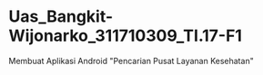 # Uas_Bangkit-Wijonarko_311710309_TI.17-F1
Membuat Aplikasi Android "Pencarian Pusat Layanan Kesehatan"
